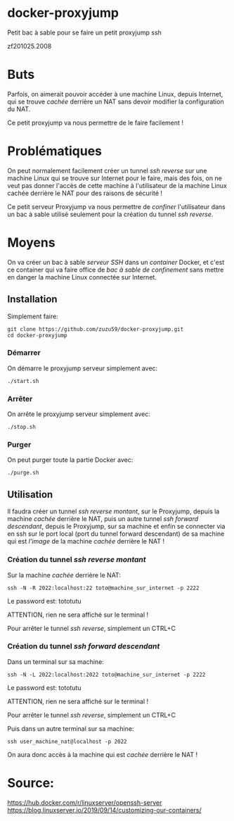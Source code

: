 # docker-proxyjump
Petit bac à sable pour se faire un petit proxyjump ssh

zf201025.2008


# Buts
Parfois, on aimerait pouvoir accéder à une machine Linux, depuis Internet, qui se trouve *cachée* derrière un NAT sans devoir modifier la configuration du NAT.

Ce petit proxyjump va nous permettre de le faire facilement !


# Problématiques
On peut normalement facilement créer un tunnel *ssh reverse* sur une machine Linux qui se trouve sur Internet pour le faire, mais des fois, on ne veut pas donner l'accès de cette machine à l'utilisateur de la machine Linux cachée derrière le NAT pour des raisons de sécurité !

Ce petit serveur Proxyjump va nous permettre de *confiner* l'utilisateur dans un bac à sable utilisé seulement pour la création du tunnel *ssh reverse*.


# Moyens
On va créer un bac à sable *serveur SSH* dans un *container* Docker, et c'est ce container qui va faire office de *bac à sable de confinement* sans mettre en danger la machine Linux connectée sur Internet.


## Installation
Simplement faire:
```
git clone https://github.com/zuzu59/docker-proxyjump.git
cd docker-proxyjump
```


### Démarrer
On démarre le proxyjump serveur simplement avec:
```
./start.sh
```


### Arrêter
On arrête le proxyjump serveur simplement avec:
```
./stop.sh
```


### Purger
On peut purger toute la partie Docker avec:
```
./purge.sh
```


## Utilisation
Il faudra créer un tunnel *ssh reverse montant*, sur le Proxyjump, depuis la machine *cachée* derrière le NAT, puis un autre tunnel *ssh forward descendant*, depuis le Proxyjump, sur sa machine et enfin se connecter via en ssh sur le port local (port du tunnel forward descendant) de sa machine qui est *l'image* de la machine *cachée* derrière le NAT !

### Création du tunnel *ssh reverse montant*
Sur la machine *cachée* derrière le NAT:
```
ssh -N -R 2022:localhost:22 toto@machine_sur_internet -p 2222
```
Le password est: tototutu

ATTENTION, rien ne sera affiché sur le terminal !

Pour arrêter le tunnel *ssh reverse*, simplement un CTRL+C

### Création du tunnel *ssh forward descendant*
Dans un terminal sur sa machine:
```
ssh -N -L 2022:localhost:2022 toto@machine_sur_internet -p 2222
```
Le password est: tototutu

ATTENTION, rien ne sera affiché sur le terminal !

Pour arrêter le tunnel *ssh reverse*, simplement un CTRL+C

Puis dans un autre terminal sur sa machine:
```
ssh user_machine_nat@localhost -p 2022
```
On aura donc accès à la machine qui est *cachée* derrière le NAT !


# Source: 
https://hub.docker.com/r/linuxserver/openssh-server<br>
https://blog.linuxserver.io/2019/09/14/customizing-our-containers/

